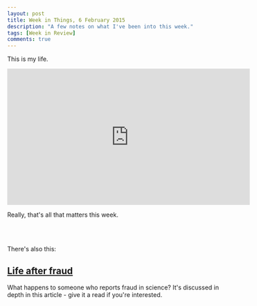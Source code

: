 ```yaml
---
layout: post
title: Week in Things, 6 February 2015
description: "A few notes on what I've been into this week."
tags: [Week in Review]
comments: true
---
```

This is my life.

<iframe width="560" height="315" src="https://www.youtube.com/embed/QZOD_ou2X5Q" frameborder="0" allowfullscreen></iframe>

Really, that's all that matters this week. 

<br><br>

There's also this:

## [Life after fraud](http://www.the-scientist.com/?articles.view/articleNo/27474/title/Life-After-Fraud/)

What happens to someone who reports fraud in science? It's discussed in depth in this article - give it a read if you're interested.